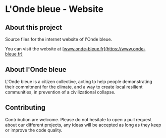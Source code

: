 # L'Onde bleue - Website

## About this project

Source files for the internet website of l'Onde bleue.

You can visit the website at [www.onde-bleue.fr](https://www.onde-bleue.fr)

## About l'Onde bleue

L'Onde bleue is a citizen collective, acting to help people demonstrating their commitment for the climate, 
and a way to create local resilient communities, in prevention of a civilizational collapse.

## Contributing

Contribution are welcome. 
Please do not hesitate to open a pull request about our different projects, any ideas will be accepted as long as they
keep or improve the code quality.